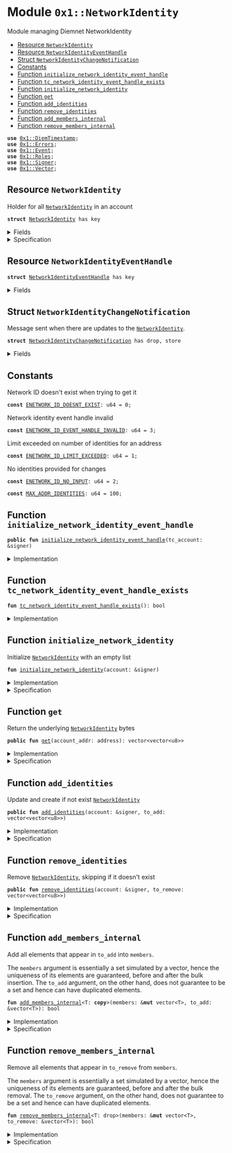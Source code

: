
<a name="0x1_NetworkIdentity"></a>

# Module `0x1::NetworkIdentity`

Module managing Diemnet NetworkIdentity


-  [Resource `NetworkIdentity`](#0x1_NetworkIdentity_NetworkIdentity)
-  [Resource `NetworkIdentityEventHandle`](#0x1_NetworkIdentity_NetworkIdentityEventHandle)
-  [Struct `NetworkIdentityChangeNotification`](#0x1_NetworkIdentity_NetworkIdentityChangeNotification)
-  [Constants](#@Constants_0)
-  [Function `initialize_network_identity_event_handle`](#0x1_NetworkIdentity_initialize_network_identity_event_handle)
-  [Function `tc_network_identity_event_handle_exists`](#0x1_NetworkIdentity_tc_network_identity_event_handle_exists)
-  [Function `initialize_network_identity`](#0x1_NetworkIdentity_initialize_network_identity)
-  [Function `get`](#0x1_NetworkIdentity_get)
-  [Function `add_identities`](#0x1_NetworkIdentity_add_identities)
-  [Function `remove_identities`](#0x1_NetworkIdentity_remove_identities)
-  [Function `add_members_internal`](#0x1_NetworkIdentity_add_members_internal)
-  [Function `remove_members_internal`](#0x1_NetworkIdentity_remove_members_internal)


<pre><code><b>use</b> <a href="DiemTimestamp.md#0x1_DiemTimestamp">0x1::DiemTimestamp</a>;
<b>use</b> <a href="../../../../../../../DPN/releases/artifacts/current/build/MoveStdlib/docs/Errors.md#0x1_Errors">0x1::Errors</a>;
<b>use</b> <a href="../../../../../../../DPN/releases/artifacts/current/build/MoveStdlib/docs/Event.md#0x1_Event">0x1::Event</a>;
<b>use</b> <a href="Roles.md#0x1_Roles">0x1::Roles</a>;
<b>use</b> <a href="../../../../../../../DPN/releases/artifacts/current/build/MoveStdlib/docs/Signer.md#0x1_Signer">0x1::Signer</a>;
<b>use</b> <a href="../../../../../../../DPN/releases/artifacts/current/build/MoveStdlib/docs/Vector.md#0x1_Vector">0x1::Vector</a>;
</code></pre>



<a name="0x1_NetworkIdentity_NetworkIdentity"></a>

## Resource `NetworkIdentity`

Holder for all <code><a href="NetworkIdentity.md#0x1_NetworkIdentity">NetworkIdentity</a></code> in an account


<pre><code><b>struct</b> <a href="NetworkIdentity.md#0x1_NetworkIdentity">NetworkIdentity</a> has key
</code></pre>



<details>
<summary>Fields</summary>


<dl>
<dt>
<code>identities: vector&lt;vector&lt;u8&gt;&gt;</code>
</dt>
<dd>

</dd>
</dl>


</details>

<details>
<summary>Specification</summary>



<pre><code><b>include</b> <a href="NetworkIdentity.md#0x1_NetworkIdentity_UniqueMembers">UniqueMembers</a>&lt;vector&lt;u8&gt;&gt; {members: identities};
</code></pre>



</details>

<a name="0x1_NetworkIdentity_NetworkIdentityEventHandle"></a>

## Resource `NetworkIdentityEventHandle`



<pre><code><b>struct</b> <a href="NetworkIdentity.md#0x1_NetworkIdentity_NetworkIdentityEventHandle">NetworkIdentityEventHandle</a> has key
</code></pre>



<details>
<summary>Fields</summary>


<dl>
<dt>
<code>identity_change_events: <a href="../../../../../../../DPN/releases/artifacts/current/build/MoveStdlib/docs/Event.md#0x1_Event_EventHandle">Event::EventHandle</a>&lt;<a href="NetworkIdentity.md#0x1_NetworkIdentity_NetworkIdentityChangeNotification">NetworkIdentity::NetworkIdentityChangeNotification</a>&gt;</code>
</dt>
<dd>
 Event handle for <code>identities</code> rotation events
</dd>
</dl>


</details>

<a name="0x1_NetworkIdentity_NetworkIdentityChangeNotification"></a>

## Struct `NetworkIdentityChangeNotification`

Message sent when there are updates to the <code><a href="NetworkIdentity.md#0x1_NetworkIdentity">NetworkIdentity</a></code>.


<pre><code><b>struct</b> <a href="NetworkIdentity.md#0x1_NetworkIdentity_NetworkIdentityChangeNotification">NetworkIdentityChangeNotification</a> has drop, store
</code></pre>



<details>
<summary>Fields</summary>


<dl>
<dt>
<code>account: address</code>
</dt>
<dd>
 The address of the account that changed identities
</dd>
<dt>
<code>identities: vector&lt;vector&lt;u8&gt;&gt;</code>
</dt>
<dd>
 The new identities
</dd>
<dt>
<code>time_rotated_seconds: u64</code>
</dt>
<dd>
 The time at which the <code>identities</code> was rotated
</dd>
</dl>


</details>

<a name="@Constants_0"></a>

## Constants


<a name="0x1_NetworkIdentity_ENETWORK_ID_DOESNT_EXIST"></a>

Network ID doesn't exist when trying to get it


<pre><code><b>const</b> <a href="NetworkIdentity.md#0x1_NetworkIdentity_ENETWORK_ID_DOESNT_EXIST">ENETWORK_ID_DOESNT_EXIST</a>: u64 = 0;
</code></pre>



<a name="0x1_NetworkIdentity_ENETWORK_ID_EVENT_HANDLE_INVALID"></a>

Network identity event handle invalid


<pre><code><b>const</b> <a href="NetworkIdentity.md#0x1_NetworkIdentity_ENETWORK_ID_EVENT_HANDLE_INVALID">ENETWORK_ID_EVENT_HANDLE_INVALID</a>: u64 = 3;
</code></pre>



<a name="0x1_NetworkIdentity_ENETWORK_ID_LIMIT_EXCEEDED"></a>

Limit exceeded on number of identities for an address


<pre><code><b>const</b> <a href="NetworkIdentity.md#0x1_NetworkIdentity_ENETWORK_ID_LIMIT_EXCEEDED">ENETWORK_ID_LIMIT_EXCEEDED</a>: u64 = 1;
</code></pre>



<a name="0x1_NetworkIdentity_ENETWORK_ID_NO_INPUT"></a>

No identities provided for changes


<pre><code><b>const</b> <a href="NetworkIdentity.md#0x1_NetworkIdentity_ENETWORK_ID_NO_INPUT">ENETWORK_ID_NO_INPUT</a>: u64 = 2;
</code></pre>



<a name="0x1_NetworkIdentity_MAX_ADDR_IDENTITIES"></a>



<pre><code><b>const</b> <a href="NetworkIdentity.md#0x1_NetworkIdentity_MAX_ADDR_IDENTITIES">MAX_ADDR_IDENTITIES</a>: u64 = 100;
</code></pre>



<a name="0x1_NetworkIdentity_initialize_network_identity_event_handle"></a>

## Function `initialize_network_identity_event_handle`



<pre><code><b>public</b> <b>fun</b> <a href="NetworkIdentity.md#0x1_NetworkIdentity_initialize_network_identity_event_handle">initialize_network_identity_event_handle</a>(tc_account: &signer)
</code></pre>



<details>
<summary>Implementation</summary>


<pre><code><b>public</b> <b>fun</b> <a href="NetworkIdentity.md#0x1_NetworkIdentity_initialize_network_identity_event_handle">initialize_network_identity_event_handle</a>(tc_account: &signer) {
    <a href="Roles.md#0x1_Roles_assert_treasury_compliance">Roles::assert_treasury_compliance</a>(tc_account);
    <b>assert</b>(
        !<b>exists</b>&lt;<a href="NetworkIdentity.md#0x1_NetworkIdentity_NetworkIdentityEventHandle">NetworkIdentityEventHandle</a>&gt;(<a href="../../../../../../../DPN/releases/artifacts/current/build/MoveStdlib/docs/Signer.md#0x1_Signer_address_of">Signer::address_of</a>(tc_account)),
        <a href="../../../../../../../DPN/releases/artifacts/current/build/MoveStdlib/docs/Errors.md#0x1_Errors_already_published">Errors::already_published</a>(<a href="NetworkIdentity.md#0x1_NetworkIdentity_ENETWORK_ID_EVENT_HANDLE_INVALID">ENETWORK_ID_EVENT_HANDLE_INVALID</a>)
    );
    <b>let</b> event_handle = <a href="NetworkIdentity.md#0x1_NetworkIdentity_NetworkIdentityEventHandle">NetworkIdentityEventHandle</a> {
        identity_change_events: <a href="../../../../../../../DPN/releases/artifacts/current/build/MoveStdlib/docs/Event.md#0x1_Event_new_event_handle">Event::new_event_handle</a>&lt;<a href="NetworkIdentity.md#0x1_NetworkIdentity_NetworkIdentityChangeNotification">NetworkIdentityChangeNotification</a>&gt;(tc_account),
    };
    move_to(
        tc_account,
        event_handle,
    );
}
</code></pre>



</details>

<a name="0x1_NetworkIdentity_tc_network_identity_event_handle_exists"></a>

## Function `tc_network_identity_event_handle_exists`



<pre><code><b>fun</b> <a href="NetworkIdentity.md#0x1_NetworkIdentity_tc_network_identity_event_handle_exists">tc_network_identity_event_handle_exists</a>(): bool
</code></pre>



<details>
<summary>Implementation</summary>


<pre><code><b>fun</b> <a href="NetworkIdentity.md#0x1_NetworkIdentity_tc_network_identity_event_handle_exists">tc_network_identity_event_handle_exists</a>(): bool {
    <b>exists</b>&lt;<a href="NetworkIdentity.md#0x1_NetworkIdentity_NetworkIdentityEventHandle">NetworkIdentityEventHandle</a>&gt;(@TreasuryCompliance)
}
</code></pre>



</details>

<a name="0x1_NetworkIdentity_initialize_network_identity"></a>

## Function `initialize_network_identity`

Initialize <code><a href="NetworkIdentity.md#0x1_NetworkIdentity">NetworkIdentity</a></code> with an empty list


<pre><code><b>fun</b> <a href="NetworkIdentity.md#0x1_NetworkIdentity_initialize_network_identity">initialize_network_identity</a>(account: &signer)
</code></pre>



<details>
<summary>Implementation</summary>


<pre><code><b>fun</b> <a href="NetworkIdentity.md#0x1_NetworkIdentity_initialize_network_identity">initialize_network_identity</a>(account: &signer) {
    <b>let</b> identities = <a href="../../../../../../../DPN/releases/artifacts/current/build/MoveStdlib/docs/Vector.md#0x1_Vector_empty">Vector::empty</a>&lt;vector&lt;u8&gt;&gt;();
    move_to(account, <a href="NetworkIdentity.md#0x1_NetworkIdentity">NetworkIdentity</a> { identities });
}
</code></pre>



</details>

<details>
<summary>Specification</summary>



<pre><code><b>let</b> account_addr = <a href="../../../../../../../DPN/releases/artifacts/current/build/MoveStdlib/docs/Signer.md#0x1_Signer_address_of">Signer::address_of</a>(account);
<b>modifies</b> <b>global</b>&lt;<a href="NetworkIdentity.md#0x1_NetworkIdentity">NetworkIdentity</a>&gt;(account_addr);
</code></pre>



</details>

<a name="0x1_NetworkIdentity_get"></a>

## Function `get`

Return the underlying <code><a href="NetworkIdentity.md#0x1_NetworkIdentity">NetworkIdentity</a></code> bytes


<pre><code><b>public</b> <b>fun</b> <a href="NetworkIdentity.md#0x1_NetworkIdentity_get">get</a>(account_addr: address): vector&lt;vector&lt;u8&gt;&gt;
</code></pre>



<details>
<summary>Implementation</summary>


<pre><code><b>public</b> <b>fun</b> <a href="NetworkIdentity.md#0x1_NetworkIdentity_get">get</a>(account_addr: address): vector&lt;vector&lt;u8&gt;&gt; <b>acquires</b> <a href="NetworkIdentity.md#0x1_NetworkIdentity">NetworkIdentity</a> {
    <b>assert</b>(
        <b>exists</b>&lt;<a href="NetworkIdentity.md#0x1_NetworkIdentity">NetworkIdentity</a>&gt;(account_addr),
        <a href="../../../../../../../DPN/releases/artifacts/current/build/MoveStdlib/docs/Errors.md#0x1_Errors_not_published">Errors::not_published</a>(<a href="NetworkIdentity.md#0x1_NetworkIdentity_ENETWORK_ID_DOESNT_EXIST">ENETWORK_ID_DOESNT_EXIST</a>)
    );
    *&borrow_global&lt;<a href="NetworkIdentity.md#0x1_NetworkIdentity">NetworkIdentity</a>&gt;(account_addr).identities
}
</code></pre>



</details>

<details>
<summary>Specification</summary>



<pre><code><b>aborts_if</b> !<b>exists</b>&lt;<a href="NetworkIdentity.md#0x1_NetworkIdentity">NetworkIdentity</a>&gt;(account_addr) <b>with</b> Errors::NOT_PUBLISHED;
<b>ensures</b> result == <b>global</b>&lt;<a href="NetworkIdentity.md#0x1_NetworkIdentity">NetworkIdentity</a>&gt;(account_addr).identities;
</code></pre>



</details>

<a name="0x1_NetworkIdentity_add_identities"></a>

## Function `add_identities`

Update and create if not exist <code><a href="NetworkIdentity.md#0x1_NetworkIdentity">NetworkIdentity</a></code>


<pre><code><b>public</b> <b>fun</b> <a href="NetworkIdentity.md#0x1_NetworkIdentity_add_identities">add_identities</a>(account: &signer, to_add: vector&lt;vector&lt;u8&gt;&gt;)
</code></pre>



<details>
<summary>Implementation</summary>


<pre><code><b>public</b> <b>fun</b> <a href="NetworkIdentity.md#0x1_NetworkIdentity_add_identities">add_identities</a>(account: &signer, to_add: vector&lt;vector&lt;u8&gt;&gt;) <b>acquires</b> <a href="NetworkIdentity.md#0x1_NetworkIdentity">NetworkIdentity</a>, <a href="NetworkIdentity.md#0x1_NetworkIdentity_NetworkIdentityEventHandle">NetworkIdentityEventHandle</a> {
    <b>assert</b>(<a href="NetworkIdentity.md#0x1_NetworkIdentity_tc_network_identity_event_handle_exists">tc_network_identity_event_handle_exists</a>(), <a href="../../../../../../../DPN/releases/artifacts/current/build/MoveStdlib/docs/Errors.md#0x1_Errors_not_published">Errors::not_published</a>(<a href="NetworkIdentity.md#0x1_NetworkIdentity_ENETWORK_ID_EVENT_HANDLE_INVALID">ENETWORK_ID_EVENT_HANDLE_INVALID</a>));
    <b>let</b> num_to_add = <a href="../../../../../../../DPN/releases/artifacts/current/build/MoveStdlib/docs/Vector.md#0x1_Vector_length">Vector::length</a>(&to_add);
    <b>assert</b>(num_to_add &gt; 0, <a href="../../../../../../../DPN/releases/artifacts/current/build/MoveStdlib/docs/Errors.md#0x1_Errors_invalid_argument">Errors::invalid_argument</a>(<a href="NetworkIdentity.md#0x1_NetworkIdentity_ENETWORK_ID_NO_INPUT">ENETWORK_ID_NO_INPUT</a>));

    <b>if</b> (!<b>exists</b>&lt;<a href="NetworkIdentity.md#0x1_NetworkIdentity">NetworkIdentity</a>&gt;(<a href="../../../../../../../DPN/releases/artifacts/current/build/MoveStdlib/docs/Signer.md#0x1_Signer_address_of">Signer::address_of</a>(account))) {
        <a href="NetworkIdentity.md#0x1_NetworkIdentity_initialize_network_identity">initialize_network_identity</a>(account);
    };
    <b>let</b> account_addr = <a href="../../../../../../../DPN/releases/artifacts/current/build/MoveStdlib/docs/Signer.md#0x1_Signer_address_of">Signer::address_of</a>(account);
    <b>let</b> identity = borrow_global_mut&lt;<a href="NetworkIdentity.md#0x1_NetworkIdentity">NetworkIdentity</a>&gt;(account_addr);
    <b>let</b> identities = &<b>mut</b> identity.identities;

    <b>assert</b>(
        <a href="../../../../../../../DPN/releases/artifacts/current/build/MoveStdlib/docs/Vector.md#0x1_Vector_length">Vector::length</a>(identities) + num_to_add &lt;= <a href="NetworkIdentity.md#0x1_NetworkIdentity_MAX_ADDR_IDENTITIES">MAX_ADDR_IDENTITIES</a>,
        <a href="../../../../../../../DPN/releases/artifacts/current/build/MoveStdlib/docs/Errors.md#0x1_Errors_limit_exceeded">Errors::limit_exceeded</a>(<a href="NetworkIdentity.md#0x1_NetworkIdentity_ENETWORK_ID_LIMIT_EXCEEDED">ENETWORK_ID_LIMIT_EXCEEDED</a>)
    );

    <b>let</b> has_change = <a href="NetworkIdentity.md#0x1_NetworkIdentity_add_members_internal">add_members_internal</a>(identities, &to_add);
    <b>if</b> (has_change) {
        <a href="../../../../../../../DPN/releases/artifacts/current/build/MoveStdlib/docs/Event.md#0x1_Event_emit_event">Event::emit_event</a>(
            &<b>mut</b> borrow_global_mut&lt;<a href="NetworkIdentity.md#0x1_NetworkIdentity_NetworkIdentityEventHandle">NetworkIdentityEventHandle</a>&gt;(@TreasuryCompliance).identity_change_events,
            <a href="NetworkIdentity.md#0x1_NetworkIdentity_NetworkIdentityChangeNotification">NetworkIdentityChangeNotification</a> {
                account: account_addr,
                identities: *&identity.identities,
                time_rotated_seconds: <a href="DiemTimestamp.md#0x1_DiemTimestamp_now_seconds">DiemTimestamp::now_seconds</a>(),
            }
        );
    }
}
</code></pre>



</details>

<details>
<summary>Specification</summary>



<pre><code><b>pragma</b> verify=<b>false</b>;
<b>let</b> account_addr = <a href="../../../../../../../DPN/releases/artifacts/current/build/MoveStdlib/docs/Signer.md#0x1_Signer_address_of">Signer::address_of</a>(account);
<b>let</b> prior_identities = <b>if</b> (<b>exists</b>&lt;<a href="NetworkIdentity.md#0x1_NetworkIdentity">NetworkIdentity</a>&gt;(account_addr)) {
    <b>global</b>&lt;<a href="NetworkIdentity.md#0x1_NetworkIdentity">NetworkIdentity</a>&gt;(account_addr).identities
} <b>else</b> {
    vec()
};
<b>let</b> has_change = (<b>exists</b> e in to_add: !contains(prior_identities, e));
<b>let</b> post handle = <b>global</b>&lt;<a href="NetworkIdentity.md#0x1_NetworkIdentity_NetworkIdentityEventHandle">NetworkIdentityEventHandle</a>&gt;(@TreasuryCompliance).identity_change_events;
<b>let</b> post msg = <a href="NetworkIdentity.md#0x1_NetworkIdentity_NetworkIdentityChangeNotification">NetworkIdentityChangeNotification</a> {
    account: account_addr,
    identities: <b>global</b>&lt;<a href="NetworkIdentity.md#0x1_NetworkIdentity">NetworkIdentity</a>&gt;(account_addr).identities,
    time_rotated_seconds: <a href="DiemTimestamp.md#0x1_DiemTimestamp_spec_now_seconds">DiemTimestamp::spec_now_seconds</a>(),
};
<b>aborts_if</b> !<a href="NetworkIdentity.md#0x1_NetworkIdentity_tc_network_identity_event_handle_exists">tc_network_identity_event_handle_exists</a>() <b>with</b> Errors::NOT_PUBLISHED;
<b>aborts_if</b> len(to_add) == 0 <b>with</b> Errors::INVALID_ARGUMENT;
<b>aborts_if</b> len(prior_identities) + len(to_add) &gt; MAX_U64;
<b>aborts_if</b> len(prior_identities) + len(to_add) &gt; <a href="NetworkIdentity.md#0x1_NetworkIdentity_MAX_ADDR_IDENTITIES">MAX_ADDR_IDENTITIES</a> <b>with</b> Errors::LIMIT_EXCEEDED;
<b>include</b> has_change ==&gt; <a href="DiemTimestamp.md#0x1_DiemTimestamp_AbortsIfNotOperating">DiemTimestamp::AbortsIfNotOperating</a>;
<b>include</b> <a href="NetworkIdentity.md#0x1_NetworkIdentity_AddMembersInternalEnsures">AddMembersInternalEnsures</a>&lt;vector&lt;u8&gt;&gt; {
    old_members: prior_identities,
    new_members: <b>global</b>&lt;<a href="NetworkIdentity.md#0x1_NetworkIdentity">NetworkIdentity</a>&gt;(account_addr).identities,
};
<b>modifies</b> <b>global</b>&lt;<a href="NetworkIdentity.md#0x1_NetworkIdentity">NetworkIdentity</a>&gt;(account_addr);
emits msg <b>to</b> handle <b>if</b> has_change;
</code></pre>



</details>

<a name="0x1_NetworkIdentity_remove_identities"></a>

## Function `remove_identities`

Remove <code><a href="NetworkIdentity.md#0x1_NetworkIdentity">NetworkIdentity</a></code>, skipping if it doesn't exist


<pre><code><b>public</b> <b>fun</b> <a href="NetworkIdentity.md#0x1_NetworkIdentity_remove_identities">remove_identities</a>(account: &signer, to_remove: vector&lt;vector&lt;u8&gt;&gt;)
</code></pre>



<details>
<summary>Implementation</summary>


<pre><code><b>public</b> <b>fun</b> <a href="NetworkIdentity.md#0x1_NetworkIdentity_remove_identities">remove_identities</a>(account: &signer, to_remove: vector&lt;vector&lt;u8&gt;&gt;) <b>acquires</b> <a href="NetworkIdentity.md#0x1_NetworkIdentity">NetworkIdentity</a>, <a href="NetworkIdentity.md#0x1_NetworkIdentity_NetworkIdentityEventHandle">NetworkIdentityEventHandle</a> {
    <b>assert</b>(<a href="NetworkIdentity.md#0x1_NetworkIdentity_tc_network_identity_event_handle_exists">tc_network_identity_event_handle_exists</a>(), <a href="../../../../../../../DPN/releases/artifacts/current/build/MoveStdlib/docs/Errors.md#0x1_Errors_not_published">Errors::not_published</a>(<a href="NetworkIdentity.md#0x1_NetworkIdentity_ENETWORK_ID_EVENT_HANDLE_INVALID">ENETWORK_ID_EVENT_HANDLE_INVALID</a>));
    <b>let</b> num_to_remove = <a href="../../../../../../../DPN/releases/artifacts/current/build/MoveStdlib/docs/Vector.md#0x1_Vector_length">Vector::length</a>(&to_remove);
    <b>assert</b>(num_to_remove &gt; 0, <a href="../../../../../../../DPN/releases/artifacts/current/build/MoveStdlib/docs/Errors.md#0x1_Errors_invalid_argument">Errors::invalid_argument</a>(<a href="NetworkIdentity.md#0x1_NetworkIdentity_ENETWORK_ID_NO_INPUT">ENETWORK_ID_NO_INPUT</a>));
    <b>assert</b>(
        num_to_remove &lt;= <a href="NetworkIdentity.md#0x1_NetworkIdentity_MAX_ADDR_IDENTITIES">MAX_ADDR_IDENTITIES</a>,
        <a href="../../../../../../../DPN/releases/artifacts/current/build/MoveStdlib/docs/Errors.md#0x1_Errors_limit_exceeded">Errors::limit_exceeded</a>(<a href="NetworkIdentity.md#0x1_NetworkIdentity_ENETWORK_ID_LIMIT_EXCEEDED">ENETWORK_ID_LIMIT_EXCEEDED</a>)
    );

    <b>let</b> account_addr = <a href="../../../../../../../DPN/releases/artifacts/current/build/MoveStdlib/docs/Signer.md#0x1_Signer_address_of">Signer::address_of</a>(account);
    <b>assert</b>(
        <b>exists</b>&lt;<a href="NetworkIdentity.md#0x1_NetworkIdentity">NetworkIdentity</a>&gt;(account_addr),
        <a href="../../../../../../../DPN/releases/artifacts/current/build/MoveStdlib/docs/Errors.md#0x1_Errors_not_published">Errors::not_published</a>(<a href="NetworkIdentity.md#0x1_NetworkIdentity_ENETWORK_ID_DOESNT_EXIST">ENETWORK_ID_DOESNT_EXIST</a>)
    );

    <b>let</b> identity = borrow_global_mut&lt;<a href="NetworkIdentity.md#0x1_NetworkIdentity">NetworkIdentity</a>&gt;(account_addr);
    <b>let</b> identities = &<b>mut</b> identity.identities;

    <b>let</b> has_change = <a href="NetworkIdentity.md#0x1_NetworkIdentity_remove_members_internal">remove_members_internal</a>(identities, &to_remove);
    <b>if</b> (has_change) {
        <a href="../../../../../../../DPN/releases/artifacts/current/build/MoveStdlib/docs/Event.md#0x1_Event_emit_event">Event::emit_event</a>(
            &<b>mut</b> borrow_global_mut&lt;<a href="NetworkIdentity.md#0x1_NetworkIdentity_NetworkIdentityEventHandle">NetworkIdentityEventHandle</a>&gt;(@TreasuryCompliance).identity_change_events,
            <a href="NetworkIdentity.md#0x1_NetworkIdentity_NetworkIdentityChangeNotification">NetworkIdentityChangeNotification</a> {
                account: account_addr,
                identities: *&identity.identities,
                time_rotated_seconds: <a href="DiemTimestamp.md#0x1_DiemTimestamp_now_seconds">DiemTimestamp::now_seconds</a>(),
            }
        );
    };
}
</code></pre>



</details>

<details>
<summary>Specification</summary>



<pre><code><b>let</b> account_addr = <a href="../../../../../../../DPN/releases/artifacts/current/build/MoveStdlib/docs/Signer.md#0x1_Signer_address_of">Signer::address_of</a>(account);
<b>let</b> prior_identities = <b>global</b>&lt;<a href="NetworkIdentity.md#0x1_NetworkIdentity">NetworkIdentity</a>&gt;(account_addr).identities;
<b>let</b> has_change = (<b>exists</b> e in to_remove: contains(prior_identities, e));
<b>let</b> post handle = <b>global</b>&lt;<a href="NetworkIdentity.md#0x1_NetworkIdentity_NetworkIdentityEventHandle">NetworkIdentityEventHandle</a>&gt;(@TreasuryCompliance).identity_change_events;
<b>let</b> post msg = <a href="NetworkIdentity.md#0x1_NetworkIdentity_NetworkIdentityChangeNotification">NetworkIdentityChangeNotification</a> {
    account: account_addr,
    identities: <b>global</b>&lt;<a href="NetworkIdentity.md#0x1_NetworkIdentity">NetworkIdentity</a>&gt;(account_addr).identities,
    time_rotated_seconds: <a href="DiemTimestamp.md#0x1_DiemTimestamp_spec_now_seconds">DiemTimestamp::spec_now_seconds</a>(),
};
<b>aborts_if</b> !<a href="NetworkIdentity.md#0x1_NetworkIdentity_tc_network_identity_event_handle_exists">tc_network_identity_event_handle_exists</a>() <b>with</b> Errors::NOT_PUBLISHED;
<b>aborts_if</b> len(to_remove) == 0 <b>with</b> Errors::INVALID_ARGUMENT;
<b>aborts_if</b> len(to_remove) &gt; <a href="NetworkIdentity.md#0x1_NetworkIdentity_MAX_ADDR_IDENTITIES">MAX_ADDR_IDENTITIES</a> <b>with</b> Errors::LIMIT_EXCEEDED;
<b>aborts_if</b> !<b>exists</b>&lt;<a href="NetworkIdentity.md#0x1_NetworkIdentity">NetworkIdentity</a>&gt;(account_addr) <b>with</b> Errors::NOT_PUBLISHED;
<b>include</b> has_change ==&gt; <a href="DiemTimestamp.md#0x1_DiemTimestamp_AbortsIfNotOperating">DiemTimestamp::AbortsIfNotOperating</a>;
<b>include</b> <a href="NetworkIdentity.md#0x1_NetworkIdentity_RemoveMembersInternalEnsures">RemoveMembersInternalEnsures</a>&lt;vector&lt;u8&gt;&gt; {
    old_members: prior_identities,
    new_members: <b>global</b>&lt;<a href="NetworkIdentity.md#0x1_NetworkIdentity">NetworkIdentity</a>&gt;(account_addr).identities,
};
<b>modifies</b> <b>global</b>&lt;<a href="NetworkIdentity.md#0x1_NetworkIdentity">NetworkIdentity</a>&gt;(account_addr);
emits msg <b>to</b> handle <b>if</b> has_change;
</code></pre>



</details>

<a name="0x1_NetworkIdentity_add_members_internal"></a>

## Function `add_members_internal`

Add all elements that appear in <code>to_add</code> into <code>members</code>.

The <code>members</code> argument is essentially a set simulated by a vector, hence
the uniqueness of its elements are guaranteed, before and after the bulk
insertion. The <code>to_add</code> argument, on the other hand, does not guarantee
to be a set and hence can have duplicated elements.


<pre><code><b>fun</b> <a href="NetworkIdentity.md#0x1_NetworkIdentity_add_members_internal">add_members_internal</a>&lt;T: <b>copy</b>&gt;(members: &<b>mut</b> vector&lt;T&gt;, to_add: &vector&lt;T&gt;): bool
</code></pre>



<details>
<summary>Implementation</summary>


<pre><code><b>fun</b> <a href="NetworkIdentity.md#0x1_NetworkIdentity_add_members_internal">add_members_internal</a>&lt;T: <b>copy</b>&gt;(
    members: &<b>mut</b> vector&lt;T&gt;,
    to_add: &vector&lt;T&gt;,
): bool {
    <b>let</b> num_to_add = <a href="../../../../../../../DPN/releases/artifacts/current/build/MoveStdlib/docs/Vector.md#0x1_Vector_length">Vector::length</a>(to_add);
    <b>let</b> num_existing = <a href="../../../../../../../DPN/releases/artifacts/current/build/MoveStdlib/docs/Vector.md#0x1_Vector_length">Vector::length</a>(members);

    <b>let</b> i = 0;
    <b>while</b> ({
        <b>spec</b> {
            <b>invariant</b> i &lt;= num_to_add;
            // the set can never reduce in size
            <b>invariant</b> len(members) &gt;= len(<b>old</b>(members));
            // the current set maintains the uniqueness of the elements
            <b>invariant</b> <b>forall</b> j in 0..len(members), k in 0..len(members): members[j] == members[k] ==&gt; j == k;
            // the left-split of the current set is exactly the same <b>as</b> the original set
            <b>invariant</b> <b>forall</b> j in 0..len(<b>old</b>(members)): members[j] == <b>old</b>(members)[j];
            // all elements in the the right-split of the current set is from the `to_add` vector
            <b>invariant</b> <b>forall</b> j in len(<b>old</b>(members))..len(members): contains(to_add[0..i], members[j]);
            // the current set includes everything in `to_add` we have seen so far
            <b>invariant</b> <b>forall</b> j in 0..i: contains(members, to_add[j]);
            // having no new members means that all elements in the `to_add` vector we have seen so far are already
            // in the existing set, and vice versa.
            <b>invariant</b> len(members) == len(<b>old</b>(members)) &lt;==&gt; (<b>forall</b> j in 0..i: contains(<b>old</b>(members), to_add[j]));
        };
        (i &lt; num_to_add)
    }) {
        <b>let</b> entry = <a href="../../../../../../../DPN/releases/artifacts/current/build/MoveStdlib/docs/Vector.md#0x1_Vector_borrow">Vector::borrow</a>(to_add, i);
        <b>if</b> (!<a href="../../../../../../../DPN/releases/artifacts/current/build/MoveStdlib/docs/Vector.md#0x1_Vector_contains">Vector::contains</a>(members, entry)) {
            <a href="../../../../../../../DPN/releases/artifacts/current/build/MoveStdlib/docs/Vector.md#0x1_Vector_push_back">Vector::push_back</a>(members, *entry);
        };
        i = i + 1;
    };

    <a href="../../../../../../../DPN/releases/artifacts/current/build/MoveStdlib/docs/Vector.md#0x1_Vector_length">Vector::length</a>(members) &gt; num_existing
}
</code></pre>



</details>

<details>
<summary>Specification</summary>



<pre><code><b>pragma</b> opaque;
<b>ensures</b> [concrete] <b>true</b>;
<b>aborts_if</b> <b>false</b>;
<b>include</b> <a href="NetworkIdentity.md#0x1_NetworkIdentity_AddMembersInternalEnsures">AddMembersInternalEnsures</a>&lt;T&gt; {
    old_members: <b>old</b>(members),
    new_members: members,
};
<b>include</b> <a href="NetworkIdentity.md#0x1_NetworkIdentity_UniqueMembers">UniqueMembers</a>&lt;T&gt;;
<b>ensures</b> result == (<b>exists</b> e in to_add: !contains(<b>old</b>(members), e));
</code></pre>




<a name="0x1_NetworkIdentity_AddMembersInternalEnsures"></a>


<pre><code><b>schema</b> <a href="NetworkIdentity.md#0x1_NetworkIdentity_AddMembersInternalEnsures">AddMembersInternalEnsures</a>&lt;T&gt; {
    old_members: vector&lt;T&gt;;
    new_members: vector&lt;T&gt;;
    to_add: vector&lt;T&gt;;
    <b>ensures</b> <b>forall</b> e in to_add: contains(new_members, e);
    <b>ensures</b> <b>forall</b> e in old_members: contains(new_members, e);
    <b>ensures</b> <b>forall</b> e in new_members: (contains(old_members, e) || contains(to_add, e));
}
</code></pre>



</details>

<a name="0x1_NetworkIdentity_remove_members_internal"></a>

## Function `remove_members_internal`

Remove all elements that appear in <code>to_remove</code> from <code>members</code>.

The <code>members</code> argument is essentially a set simulated by a vector, hence
the uniqueness of its elements are guaranteed, before and after the bulk
removal. The <code>to_remove</code> argument, on the other hand, does not guarantee
to be a set and hence can have duplicated elements.


<pre><code><b>fun</b> <a href="NetworkIdentity.md#0x1_NetworkIdentity_remove_members_internal">remove_members_internal</a>&lt;T: drop&gt;(members: &<b>mut</b> vector&lt;T&gt;, to_remove: &vector&lt;T&gt;): bool
</code></pre>



<details>
<summary>Implementation</summary>


<pre><code><b>fun</b> <a href="NetworkIdentity.md#0x1_NetworkIdentity_remove_members_internal">remove_members_internal</a>&lt;T: drop&gt;(
    members: &<b>mut</b> vector&lt;T&gt;,
    to_remove: &vector&lt;T&gt;,
): bool {
    <b>let</b> num_existing = <a href="../../../../../../../DPN/releases/artifacts/current/build/MoveStdlib/docs/Vector.md#0x1_Vector_length">Vector::length</a>(members);
    <b>let</b> num_to_remove = <a href="../../../../../../../DPN/releases/artifacts/current/build/MoveStdlib/docs/Vector.md#0x1_Vector_length">Vector::length</a>(to_remove);

    <b>let</b> i = 0;
    <b>while</b> ({
        <b>spec</b> {
            <b>invariant</b> i &lt;= num_to_remove;
            // the set can never grow in size
            <b>invariant</b> len(members) &lt;= len(<b>old</b>(members));
            // the current set maintains the uniqueness of the elements
            <b>invariant</b> <b>forall</b> j in 0..len(members), k in 0..len(members): members[j] == members[k] ==&gt; j == k;
            // all elements in the the current set come from the original set
            <b>invariant</b> <b>forall</b> j in 0..len(members): contains(<b>old</b>(members), members[j]);
            // the current set never contains anything from the `to_remove` vector
            <b>invariant</b> <b>forall</b> j in 0..i: !contains(members, to_remove[j]);
            // the current set should never remove an element from the original set which is not in `to_remove`
            <b>invariant</b> <b>forall</b> j in 0..len(<b>old</b>(members)): (contains(to_remove[0..i], <b>old</b>(members)[j]) || contains(members, <b>old</b>(members)[j]));
            // having the same member means that all elements in the `to_remove` vector we have seen so far are not
            // in the existing set, and vice versa.
            <b>invariant</b> len(members) == len(<b>old</b>(members)) &lt;==&gt; (<b>forall</b> j in 0..i: !contains(<b>old</b>(members), to_remove[j]));
        };
        (i &lt; num_to_remove)
    }) {
        <b>let</b> entry = <a href="../../../../../../../DPN/releases/artifacts/current/build/MoveStdlib/docs/Vector.md#0x1_Vector_borrow">Vector::borrow</a>(to_remove, i);
        <b>let</b> (exist, index) = <a href="../../../../../../../DPN/releases/artifacts/current/build/MoveStdlib/docs/Vector.md#0x1_Vector_index_of">Vector::index_of</a>(members, entry);
        <b>if</b> (exist) {
            <a href="../../../../../../../DPN/releases/artifacts/current/build/MoveStdlib/docs/Vector.md#0x1_Vector_swap_remove">Vector::swap_remove</a>(members, index);
        };
        i = i + 1;
    };

    <a href="../../../../../../../DPN/releases/artifacts/current/build/MoveStdlib/docs/Vector.md#0x1_Vector_length">Vector::length</a>(members) &lt; num_existing
}
</code></pre>



</details>

<details>
<summary>Specification</summary>



<pre><code><b>pragma</b> verify = <b>false</b>;
<b>pragma</b> opaque;
<b>ensures</b> [concrete] <b>true</b>;
<b>aborts_if</b> <b>false</b>;
<b>include</b> <a href="NetworkIdentity.md#0x1_NetworkIdentity_RemoveMembersInternalEnsures">RemoveMembersInternalEnsures</a>&lt;T&gt; {
    old_members: <b>old</b>(members),
    new_members: members,
};
<b>include</b> <a href="NetworkIdentity.md#0x1_NetworkIdentity_UniqueMembers">UniqueMembers</a>&lt;T&gt;;
<b>ensures</b> result == (<b>exists</b> e in to_remove: contains(<b>old</b>(members), e));
</code></pre>




<a name="0x1_NetworkIdentity_RemoveMembersInternalEnsures"></a>


<pre><code><b>schema</b> <a href="NetworkIdentity.md#0x1_NetworkIdentity_RemoveMembersInternalEnsures">RemoveMembersInternalEnsures</a>&lt;T&gt; {
    old_members: vector&lt;T&gt;;
    new_members: vector&lt;T&gt;;
    to_remove: vector&lt;T&gt;;
    <b>ensures</b> <b>forall</b> e in to_remove: !contains(new_members, e);
    <b>ensures</b> <b>forall</b> e in new_members: contains(old_members, e);
    <b>ensures</b> <b>forall</b> e in old_members: (contains(to_remove, e) || contains(new_members, e));
}
</code></pre>




<a name="0x1_NetworkIdentity_UniqueMembers"></a>


<pre><code><b>schema</b> <a href="NetworkIdentity.md#0x1_NetworkIdentity_UniqueMembers">UniqueMembers</a>&lt;T&gt; {
    members: vector&lt;T&gt;;
    <b>invariant</b> <b>forall</b> i in 0..len(members), j in 0..len(members): members[i] == members[j] ==&gt; i == j;
}
</code></pre>



</details>


[//]: # ("File containing references which can be used from documentation")
[ACCESS_CONTROL]: https://github.com/diem/dip/blob/main/dips/dip-2.md
[ROLE]: https://github.com/diem/dip/blob/main/dips/dip-2.md#roles
[PERMISSION]: https://github.com/diem/dip/blob/main/dips/dip-2.md#permissions
